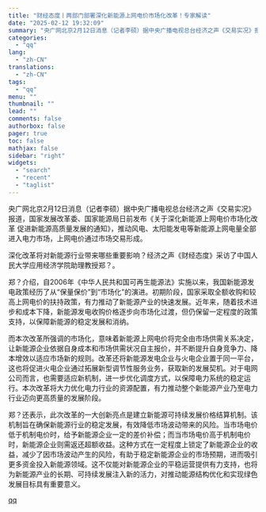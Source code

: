 ```yaml
---
title: "财经态度丨两部门部署深化新能源上网电价市场化改革！专家解读"
date: "2025-02-12 19:32:09"
summary: "央广网北京2月12日消息（记者李硕）据中央广播电视总台经济之声《交易实况》报道，国家发展改革委、国家..."
categories:
  - "qq"
lang:
  - "zh-CN"
translations:
  - "zh-CN"
tags:
  - "qq"
menu: ""
thumbnail: ""
lead: ""
comments: false
authorbox: false
pager: true
toc: false
mathjax: false
sidebar: "right"
widgets:
  - "search"
  - "recent"
  - "taglist"
---
```


央广网北京2月12日消息（记者李硕）据中央广播电视总台经济之声《交易实况》报道，国家发展改革委、国家能源局日前发布《关于深化新能源上网电价市场化改革 促进新能源高质量发展的通知》，推动风电、太阳能发电等新能源上网电量全部进入电力市场，上网电价通过市场交易形成。

深化改革将对新能源行业带来哪些重要影响？经济之声《财经态度》采访了中国人民大学应用经济学院助理教授郑？。

郑？介绍，自2006年《中华人民共和国可再生能源法》实施以来，我国新能源发电政策经历了从“保量保价”到“市场化”的演进。初期阶段，国家采取全额收购和较高上网电价的扶持政策，有力推动了新能源产业的快速发展。近年来，随着技术进步和成本下降，新能源发电收购价格逐步向市场化过渡，但仍保留一定程度的政策支持，以保障新能源的稳定发展和消纳。

而本次改革所强调的市场化，意味着新能源上网电价将完全由市场供需关系决定，让新能源企业依据自身成本和市场供需状况自主报价，并不断提升自身竞争力、降本增效以适应市场新的规则。改革还将新能源发电企业与火电企业置于同一平台，这也将促进火电企业通过拓展新型调节性服务业务，获取新的发展契机。对于电网公司而言，也需要适应新机制，进一步优化调度方式，以保障电力系统的稳定运行。本次改革将大力优化电力行业的资源配置，有力推动整个新能源产业乃至电力行业迈向更高质量的发展阶段。

郑？还表示，此次改革的一大创新亮点是建立新能源可持续发展价格结算机制。该机制旨在确保新能源行业的稳定发展，有效降低市场波动带来的风险。当市场电价低于机制电价时，给予新能源企业一定的差价补偿；而当市场电价高于机制电价时，新能源企业则需返还超额收益。这种方式在一定程度上锁定了新能源企业的收益，减少了因市场波动产生的风险，有助于稳定新能源企业的市场预期，进而吸引更多资金投入新能源领域。这不仅能对新能源企业的平稳运营提供有力支持，也将为新能源产业的长期、可持续发展注入新的活力，对推动能源结构优化和实现绿色发展目标具有重要意义。

[qq](https://new.qq.com/rain/a/20250212A08FM600)
